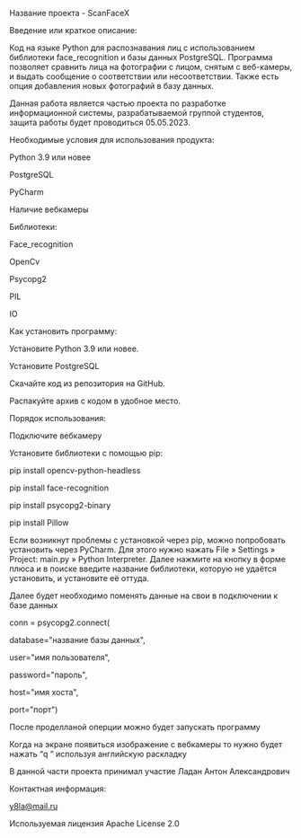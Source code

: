 ﻿Название проекта - ScanFaceX

Введение или краткое описание:

Код на языке Python для распознавания лиц с использованием библиотеки face\_recognition и базы данных PostgreSQL. Программа позволяет сравнить лица на фотографии с лицом, снятым с веб-камеры, и выдать сообщение о соответствии или несоответствии. Также есть опция добавления новых фотографий в базу данных.

Данная работа является частью проекта по разработке информационной системы, разрабатываемой группой студентов, защита работы будет проводиться 05.05.2023.


Необходимые условия для использования продукта:

Python 3.9 или новее

PostgreSQL

PyCharm

Наличие вебкамеры

Библиотеки:

Face\_recognition

OpenCv

Psycopg2

PIL

IO

Как установить программу:

Установите Python 3.9 или новее.

Установите PostgreSQL

Скачайте код из репозитория на GitHub.

Распакуйте архив с кодом в удобное место.

Порядок использования:

Подключите вебкамеру

Установите библиотеки с помощью pip:

pip install opencv-python-headless

pip install face-recognition

pip install psycopg2-binary

pip install Pillow

Если возникнут проблемы с установкой через pip, можно попробовать установить через PyCharm. Для этого нужно нажать File » Settings » Project: main.py » Python Interpreter. Далее нажмите на кнопку в форме плюса и в поиске введите название библиотеки, которую не удаётся установить, и установите её оттуда.

Далее будет необходимо поменять данные на свои в подключении к базе данных

conn = psycopg2.connect(

database="название базы данных",

user="имя пользователя",

password="пароль",

host="имя хоста",

port="порт")

После проделланой оперции можно будет запускать программу

Когда на экране появиться изображение с вебкамеры то нужно будет нажать “q ” используя английскую раскладку

В данной части проекта принимал участие Ладан Антон Александрович

Контактная информация:

y8la@mail.ru

Используемая лицензия Apache License 2.0

